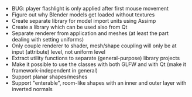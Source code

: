  - BUG: player flashlight is only applied after first mouse movement
 - Figure out why Blender models get loaded without textures
 - Create separate library for model import units using Assimp
 - Create a library which can be used also from Qt
 - Separate renderer from application and meshes (at least the part dealing with setting uniforms)
  - Only couple renderer to shader, mesh/shape coupling will only be at input (attribute) level, not uniform level
 - Extract utility functions to separate (general-purpose) library projects
 - Make it possible to use the classes with both GLFW and with Qt (make it framework-independent in general)
 - Support planar shapes/meshes
 - Support "enterable", room-like shapes with an inner and outer layer with inverted normals

